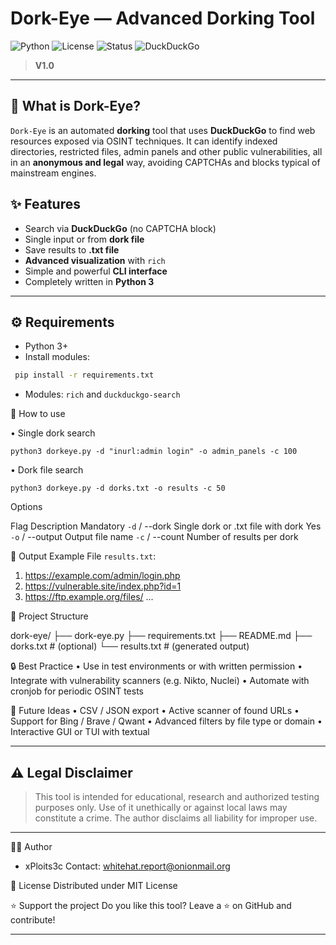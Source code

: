 
# Dork-Eye — Advanced Dorking Tool 
![Python](https://img.shields.io/badge/python-3.8%2B-blue.svg) 
![License](https://img.shields.io/badge/license-MIT-green.svg) 
![Status](https://img.shields.io/badge/status-Stable-brightgreen.svg) 
![DuckDuckGo](https://img.shields.io/badge/search-DuckDuckGo-orange.svg)

> **V1.0**

---

## 🧠 What is Dork-Eye?

`Dork-Eye` is an automated **dorking** tool that uses **DuckDuckGo** to find web resources exposed via OSINT techniques.
It can identify indexed directories, restricted files, admin panels and other public vulnerabilities, all in an **anonymous and legal** way, avoiding CAPTCHAs and blocks typical of mainstream engines.

## ✨ Features

- Search via **DuckDuckGo** (no CAPTCHA block)
- Single input or from **dork file**
- Save results to **.txt file**
- **Advanced visualization** with `rich`
- Simple and powerful **CLI interface**
- Completely written in **Python 3**

---

## ⚙️ Requirements

- Python 3+
- Install modules:
```bash
 pip install -r requirements.txt
```
- Modules:
 `rich` and `duckduckgo-search`

🚀 How to use

•  Single dork search
```
python3 dorkeye.py -d "inurl:admin login" -o admin_panels -c 100
```
•  Dork file search
```
python3 dorkeye.py -d dorks.txt -o results -c 50
```
Options

Flag Description Mandatory
  `-d` / --dork Single dork or .txt file with dork Yes
  `-o` / --output Output file name
  `-c` / --count Number of results per dork 

📂 Output Example
 File `results.txt`:

1. https://example.com/admin/login.php
2. https://vulnerable.site/index.php?id=1
3. https://ftp.example.org/files/
...

📌 Project Structure

dork-eye/
├── dork-eye.py
├── requirements.txt
├── README.md
├── dorks.txt # (optional)
└── results.txt # (generated output)

🔒 Best Practice
• Use in test environments or with written permission
• Integrate with vulnerability scanners (e.g. Nikto, Nuclei)
• Automate with cronjob for periodic OSINT tests

🧩 Future Ideas
• CSV / JSON export
• Active scanner of found URLs
• Support for Bing / Brave / Qwant
• Advanced filters by file type or domain
• Interactive GUI or TUI with textual

---

## ⚠️ Legal Disclaimer

> This tool is intended for educational, research and authorized testing purposes only.
> Use of it unethically or against local laws may constitute a crime. The author disclaims all liability for improper use.

---

🧑‍💻 Author

- xPloits3c
Contact: whitehat.report@onionmail.org

📜 License
Distributed under MIT License

⭐ Support the project
Do you like this tool? Leave a ⭐ on GitHub and contribute!

---
